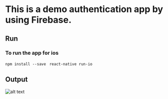 # This is a demo authentication app by using Firebase. 

##  Run
### To run the app for ios
```npm install --save```
``` react-native run-io```
## Output

![alt text](https://github.com/nanofaroque/RN-Auth-Demo/blob/master/ouput.png)

